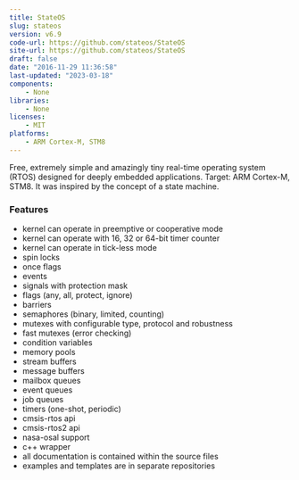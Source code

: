 ```yaml
---
title: StateOS
slug: stateos
version: v6.9
code-url: https://github.com/stateos/StateOS
site-url: https://github.com/stateos/StateOS
draft: false
date: "2016-11-29 11:36:58"
last-updated: "2023-03-18"
components:
    - None
libraries:
    - None
licenses:
    - MIT
platforms:
    - ARM Cortex-M, STM8
---
```

Free, extremely simple and amazingly tiny real-time operating system (RTOS) designed for deeply embedded applications. Target: ARM Cortex-M, STM8. It was inspired by the concept of a state machine.

<!--more-->

### Features

- kernel can operate in preemptive or cooperative mode
- kernel can operate with 16, 32 or 64-bit timer counter
- kernel can operate in tick-less mode
- spin locks
- once flags
- events
- signals with protection mask
- flags (any, all, protect, ignore)
- barriers
- semaphores (binary, limited, counting)
- mutexes with configurable type, protocol and robustness
- fast mutexes (error checking)
- condition variables
- memory pools
- stream buffers
- message buffers
- mailbox queues
- event queues
- job queues
- timers (one-shot, periodic)
- cmsis-rtos api
- cmsis-rtos2 api
- nasa-osal support
- c++ wrapper
- all documentation is contained within the source files
- examples and templates are in separate repositories

